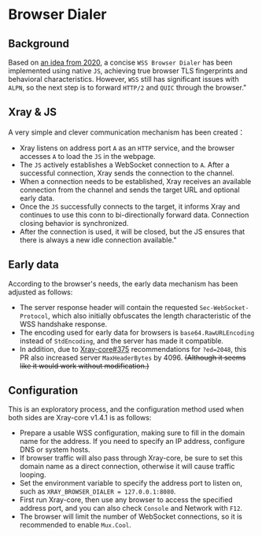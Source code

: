 # Browser Dialer

<Badge text="BETA" type="warning"/> <Badge text="v1.4.1+" type="warning"/>

## Background

Based on [an idea from 2020](https://github.com/v2ray/discussion/issues/754#issuecomment-647934994), a concise `WSS Browser Dialer` has been implemented using native `JS`, achieving true browser TLS fingerprints and behavioral characteristics.
However, `WSS` still has significant issues with `ALPN`, so the next step is to forward `HTTP/2` and `QUIC` through the browser."

## Xray & JS

A very simple and clever communication mechanism has been created：

- Xray listens on address port `A` as an `HTTP` service, and the browser accesses `A` to load the `JS` in the webpage.
- The `JS` actively establishes a WebSocket connection to `A`. After a successful connection, Xray sends the connection to the channel.
- When a connection needs to be established, Xray receives an available connection from the channel and sends the target URL and optional early data.
- Once the `JS` successfully connects to the target, it informs Xray and continues to use this conn to bi-directionally forward data. Connection closing behavior is synchronized.
- After the connection is used, it will be closed, but the JS ensures that there is always a new idle connection available."

## Early data

According to the browser's needs, the early data mechanism has been adjusted as follows:

- The server response header will contain the requested `Sec-WebSocket-Protocol`, which also initially obfuscates the length characteristic of the WSS handshake response.
- The encoding used for early data for browsers is `base64.RawURLEncoding` instead of `StdEncoding`, and the server has made it compatible.
- In addition, due to [Xray-core#375](https://github.com/XTLS/Xray-core/pull/375) recommendations for `?ed=2048`, this PR also increased server `MaxHeaderBytes` by 4096. ~~(Although it seems like it would work without modification.)~~

## Configuration <Badge text="v1.4.1" type="warning"/>

This is an exploratory process, and the configuration method used when both sides are Xray-core v1.4.1 is as follows:

- Prepare a usable WSS configuration, making sure to fill in the domain name for the address. If you need to specify an IP address, configure DNS or system hosts.
- If browser traffic will also pass through Xray-core, be sure to set this domain name as a direct connection, otherwise it will cause traffic looping.
- Set the environment variable to specify the address port to listen on, such as `XRAY_BROWSER_DIALER = 127.0.0.1:8080`.
- First run Xray-core, then use any browser to access the specified address port, and you can also check `Console` and Network with `F12`.
- The browser will limit the number of WebSocket connections, so it is recommended to enable `Mux.Cool`.
